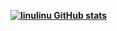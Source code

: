 <b>[![linulinu GitHub stats](https://github-readme-stats.vercel.app/api?username=linulinu&show_icons=true&theme=tokyonight&hide_border=true&count_private=true)](https://github.com/anuraghazra/github-readme-stats)<br>

